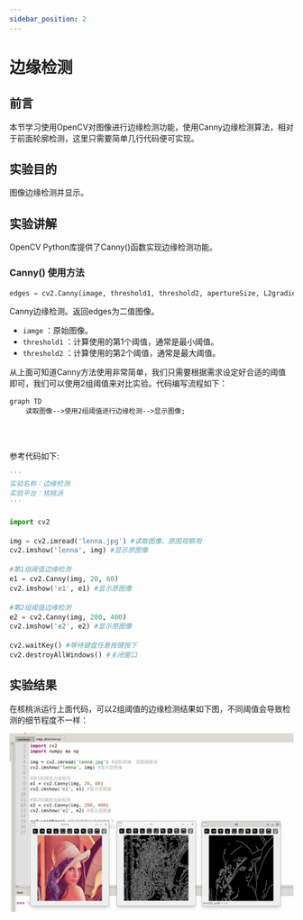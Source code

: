 ```yaml
---
sidebar_position: 2
---
```


# 边缘检测

## 前言

本节学习使用OpenCV对图像进行边缘检测功能，使用Canny边缘检测算法，相对于前面轮廓检测，这里只需要简单几行代码便可实现。

## 实验目的

图像边缘检测并显示。

## 实验讲解

OpenCV Python库提供了Canny()函数实现边缘检测功能。

### Canny() 使用方法

```python
edges = cv2.Canny(image, threshold1, threshold2, apertureSize, L2gradient)
```

Canny边缘检测。返回edges为二值图像。
- `iamge` ：原始图像。
- `threshold1` ：计算使用的第1个阈值，通常是最小阈值。
- `threshold2` ：计算使用的第2个阈值，通常是最大阈值。

从上面可知道Canny方法使用非常简单，我们只需要根据需求设定好合适的阈值即可，我们可以使用2组阈值来对比实验。代码编写流程如下：

```mermaid
graph TD
    读取图像-->使用2组阈值进行边缘检测-->显示图像;
```

<br></br>

参考代码如下:

```python
'''
实验名称：边缘检测
实验平台：核桃派
'''

import cv2

img = cv2.imread('lenna.jpg') #读取图像，原图观察用
cv2.imshow('lenna', img) #显示原图像

#第1组阈值边缘检测
e1 = cv2.Canny(img, 20, 60)
cv2.imshow('e1', e1) #显示原图像

#第2组阈值边缘检测
e2 = cv2.Canny(img, 200, 400)
cv2.imshow('e2', e2) #显示原图像

cv2.waitKey() #等待键盘任意按键按下
cv2.destroyAllWindows() #关闭窗口

```

## 实验结果

在核桃派运行上面代码，可以2组阈值的边缘检测结果如下图，不同阈值会导致检测的细节程度不一样：

![edge_detection](./img/edge_detection/edge_detection1.png)